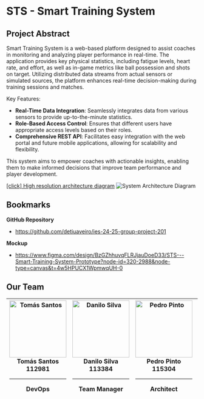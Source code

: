 
# STS - Smart Training System



## Project Abstract

Smart Training System is a web-based platform designed to assist coaches in monitoring and analyzing player performance in real-time. The application provides key physical statistics, including fatigue levels, heart rate, and effort, as well as in-game metrics like ball possession and shots on target. Utilizing distributed data streams from actual sensors or simulated sources, the platform enhances real-time decision-making during training sessions and matches.

Key Features:

- **Real-Time Data Integration**: Seamlessly integrates data from various sensors to provide up-to-the-minute statistics.
- **Role-Based Access Control**: Ensures that different users have appropriate access levels based on their roles.
- **Comprehensive REST API**: Facilitates easy integration with the web portal and future mobile applications, allowing for scalability and flexibility.

This system aims to empower coaches with actionable insights, enabling them to make informed decisions that improve team performance and player development.

[[click] High resolution architecture diagram](/docs/resources/architecture/1.0.0/architecture.1.0.0.svg)
![System Architecture Diagram](/docs/resources/architecture/1.0.0/architecture.2.0.0.jpg)

## Bookmarks 

**GitHub Repository**

- https://github.com/detiuaveiro/ies-24-25-group-project-201

**Mockup**

- https://www.figma.com/design/BzGZhhuvqFLRJjauDoeD33/STS---Smart-Training-System-Prototype?node-id=320-2988&node-type=canvas&t=4w5HPUCX1WpmwqUH-0



## Our Team 

| <div align="center"><a href="https://github.com/tomasf18"><img src="https://avatars.githubusercontent.com/u/122024767?v=4" width="150px;" alt="Tomás Santos"/></a><br/><strong>Tomás Santos</strong><br/>112981<br/><hr/>DevOps</div> | <div align="center"><a href="https://github.com/DaniloMicael"><img src="https://avatars.githubusercontent.com/u/115811245?v=4" width="150px;" alt="Danilo Silva"/></a><br/><strong>Danilo Silva</strong><br/>113384<br/><hr/>Team Manager</div> | <div align="center"><a href="https://github.com/pedropintoo"><img src="https://avatars.githubusercontent.com/u/120741472?v=4" width="150px;" alt="Pedro Pinto"/></a><br/><strong>Pedro Pinto</strong><br/>115304<br/><hr/>Architect</div> | <div align="center"><a href="https://github.com/jpapinto"><img src="https://avatars.githubusercontent.com/u/81636006?v=4" width="150px;" alt="João Pinto"/></a><br/><strong>João Pinto</strong><br/>104384<br/><hr/>Product Owner</div> |
| --- | --- | --- | --- |
